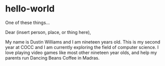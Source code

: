 # hello-world
One of these things...

Dear (insert person, place, or thing here),

My name is Dustin Williams and I am nineteen years old. This is my second year at COCC and I am currently exploring the field of computer science. I love playing video games like most other nineteen year olds, and help my parents run Dancing Beans Coffee in Madras.
